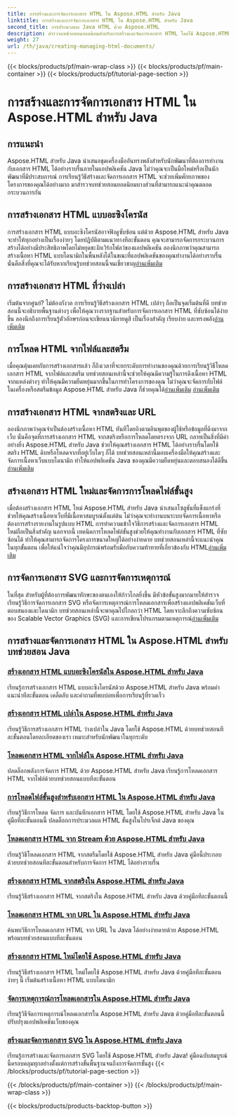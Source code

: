 ```yaml
---
title: การสร้างและการจัดการเอกสาร HTML ใน Aspose.HTML สำหรับ Java
linktitle: การสร้างและการจัดการเอกสาร HTML ใน Aspose.HTML สำหรับ Java
second_title: การประมวลผล Java HTML ด้วย Aspose.HTML
description: สำรวจบทช่วยสอนยอดนิยมสำหรับการสร้างและจัดการเอกสาร HTML โดยใช้ Aspose.HTML สำหรับ Java เหมาะสำหรับนักพัฒนา Java ที่ต้องการคำแนะนำทีละขั้นตอนโดยละเอียด
weight: 27
url: /th/java/creating-managing-html-documents/
---
```


{{< blocks/products/pf/main-wrap-class >}}
{{< blocks/products/pf/main-container >}}
{{< blocks/products/pf/tutorial-page-section >}}

# การสร้างและการจัดการเอกสาร HTML ใน Aspose.HTML สำหรับ Java

## การแนะนำ

Aspose.HTML สำหรับ Java นำเสนอชุดเครื่องมืออันทรงพลังสำหรับนักพัฒนาที่ต้องการทำงานกับเอกสาร HTML ได้อย่างราบรื่นภายในแอปพลิเคชัน Java ไม่ว่าคุณจะเป็นมือใหม่หรือเป็นนักพัฒนาที่มีประสบการณ์ การเรียนรู้วิธีสร้างและจัดการเอกสาร HTML จะช่วยเพิ่มศักยภาพของโครงการของคุณได้อย่างมาก มาสำรวจบทช่วยสอนยอดนิยมบางส่วนที่สามารถแนะนำคุณตลอดกระบวนการกัน

## การสร้างเอกสาร HTML แบบอะซิงโครนัส

 การสร้างเอกสาร HTML แบบอะซิงโครนัสอาจฟังดูซับซ้อน แต่ด้วย Aspose.HTML สำหรับ Java จะทำให้ทุกอย่างเป็นเรื่องง่ายๆ โดยปฏิบัติตามแนวทางทีละขั้นตอน คุณจะสามารถจัดการกระบวนการสร้างได้อย่างมีประสิทธิภาพโดยไม่หยุดชะงักเวิร์กโฟลว์ของแอปพลิเคชัน ลองนึกภาพว่าคุณสามารถสร้างเนื้อหา HTML แบบไดนามิกในพื้นหลังได้ในขณะที่แอปพลิเคชันของคุณทำงานได้อย่างราบรื่น นั่นคือสิ่งที่คุณจะได้รับหากเรียนรู้บทช่วยสอนนี้จนเชี่ยวชาญ[อ่านเพิ่มเติม](./create-html-documents-async/)

## การสร้างเอกสาร HTML ที่ว่างเปล่า

เริ่มต้นจากศูนย์? ไม่ต้องกังวล การเรียนรู้วิธีสร้างเอกสาร HTML เปล่าๆ ถือเป็นจุดเริ่มต้นที่ดี บทช่วยสอนนี้จะอธิบายพื้นฐานต่างๆ เพื่อให้คุณวางรากฐานสำหรับการจัดการเอกสาร HTML ที่ซับซ้อนได้ง่ายขึ้น ลองนึกถึงการเรียนรู้ตัวอักษรก่อนจะเขียนนวนิยายดูสิ เป็นเรื่องสำคัญ เรียบง่าย และทรงพลัง[อ่านเพิ่มเติม](./create-empty-html-documents/)

## การโหลด HTML จากไฟล์และสตรีม

 เมื่อคุณคุ้นเคยกับการสร้างเอกสารแล้ว ก็ถึงเวลาที่จะยกระดับการทำงานของคุณด้วยการเรียนรู้วิธีโหลดเอกสาร HTML จากไฟล์และสตรีม บทช่วยสอนเหล่านี้จะช่วยให้คุณมีความรู้ในการดึงเนื้อหา HTML จากแหล่งต่างๆ ทำให้คุณมีความยืดหยุ่นมากขึ้นในการทำโครงการของคุณ ไม่ว่าคุณจะจัดการกับไฟล์ในเครื่องหรือสตรีมข้อมูล Aspose.HTML สำหรับ Java ก็ช่วยคุณได้[อ่านเพิ่มเติม](./load-html-documents-from-file/) [อ่านเพิ่มเติม](./load-html-documents-from-stream/)

## การสร้างเอกสาร HTML จากสตริงและ URL

ลองนึกภาพว่าคุณจำเป็นต้องสร้างเนื้อหา HTML ทันทีโดยอิงตามอินพุตของผู้ใช้หรือข้อมูลที่ดึงมาจากเว็บ นั่นคือจุดที่การสร้างเอกสาร HTML จากสตริงหรือการโหลดโดยตรงจาก URL กลายเป็นสิ่งที่มีค่าอย่างยิ่ง Aspose.HTML สำหรับ Java ช่วยให้คุณสร้างเอกสาร HTML ได้อย่างราบรื่นโดยใช้สตริง HTML ดิบหรือโหลดจากที่อยู่เว็บใดๆ ก็ได้ บทช่วยสอนเหล่านี้มอบเครื่องมือให้คุณสร้างและจัดการเนื้อหาเว็บแบบไดนามิก ทำให้แอปพลิเคชัน Java ของคุณมีความยืดหยุ่นและตอบสนองได้ดีขึ้น[อ่านเพิ่มเติม](./create-html-documents-from-string/)

## สร้างเอกสาร HTML ใหม่และจัดการการโหลดไฟล์ขั้นสูง

เมื่อต้องสร้างเอกสาร HTML ใหม่ Aspose.HTML สำหรับ Java นำเสนอโซลูชันที่แข็งแกร่งที่ช่วยให้คุณสร้างเนื้อหาเว็บที่มีเนื้อหาสมบูรณ์ตั้งแต่ต้น ไม่ว่าคุณจะทำงานบนระบบจัดการเนื้อหาหรือต้องการสร้างรายงานในรูปแบบ HTML การทำความเข้าใจวิธีการสร้างและจัดการเอกสาร HTML ใหม่ถือเป็นสิ่งสำคัญ นอกจากนี้ เทคนิคการโหลดไฟล์ขั้นสูงช่วยให้คุณทำงานกับเอกสาร HTML ที่ซับซ้อนได้ ทำให้คุณสามารถจัดการโครงการขนาดใหญ่ได้อย่างง่ายดาย บทช่วยสอนเหล่านี้จะแนะนำคุณในทุกขั้นตอน เพื่อให้แน่ใจว่าคุณมีอุปกรณ์พร้อมรับมือกับความท้าทายที่เกี่ยวข้องกับ HTML[อ่านเพิ่มเติม](./generate-new-html-documents/)

## การจัดการเอกสาร SVG และการจัดการเหตุการณ์

 ในที่สุด สำหรับผู้ที่ต้องการพัฒนาทักษะของตนเองให้ก้าวไกลยิ่งขึ้น มีหัวข้อขั้นสูงมากมายให้สำรวจ เรียนรู้วิธีการจัดการเอกสาร SVG หรือจัดการเหตุการณ์การโหลดเอกสารเพื่อสร้างแอปพลิเคชันเว็บที่ตอบสนองและไดนามิก บทช่วยสอนเหล่านี้จะพาคุณไปไกลกว่า HTML โดยเจาะลึกถึงความซับซ้อนของ Scalable Vector Graphics (SVG) และการเขียนโปรแกรมตามเหตุการณ์[อ่านเพิ่มเติม](./create-manage-svg-documents/)

## การสร้างและจัดการเอกสาร HTML ใน Aspose.HTML สำหรับบทช่วยสอน Java
### [สร้างเอกสาร HTML แบบอะซิงโครนัสใน Aspose.HTML สำหรับ Java](./create-html-documents-async/)
เรียนรู้การสร้างเอกสาร HTML แบบอะซิงโครนัสด้วย Aspose.HTML สำหรับ Java พร้อมคำแนะนำทีละขั้นตอน เคล็ดลับ และคำถามที่พบบ่อยเพื่อการเรียนรู้ที่รวดเร็ว
### [สร้างเอกสาร HTML เปล่าใน Aspose.HTML สำหรับ Java](./create-empty-html-documents/)
เรียนรู้วิธีการสร้างเอกสาร HTML ว่างเปล่าใน Java โดยใช้ Aspose.HTML ด้วยบทช่วยสอนทีละขั้นตอนโดยละเอียดของเรา เหมาะสำหรับนักพัฒนาในทุกระดับ
### [โหลดเอกสาร HTML จากไฟล์ใน Aspose.HTML สำหรับ Java](./load-html-documents-from-file/)
ปลดล็อกพลังการจัดการ HTML ด้วย Aspose.HTML สำหรับ Java เรียนรู้การโหลดเอกสาร HTML จากไฟล์ด้วยบทช่วยสอนแบบทีละขั้นตอน
### [การโหลดไฟล์ขั้นสูงสำหรับเอกสาร HTML ใน Aspose.HTML สำหรับ Java](./advanced-file-loading-html-documents/)
เรียนรู้วิธีการโหลด จัดการ และบันทึกเอกสาร HTML โดยใช้ Aspose.HTML สำหรับ Java ในคู่มือทีละขั้นตอนนี้ ปลดล็อกการประมวลผล HTML ขั้นสูงในโปรเจ็กต์ Java ของคุณ
### [โหลดเอกสาร HTML จาก Stream ด้วย Aspose.HTML สำหรับ Java](./load-html-documents-from-stream/)
เรียนรู้วิธีโหลดเอกสาร HTML จากสตรีมโดยใช้ Aspose.HTML สำหรับ Java คู่มือนี้ประกอบด้วยบทช่วยสอนทีละขั้นตอนสำหรับการจัดการ HTML ได้อย่างราบรื่น
### [สร้างเอกสาร HTML จากสตริงใน Aspose.HTML สำหรับ Java](./create-html-documents-from-string/)
เรียนรู้วิธีสร้างเอกสาร HTML จากสตริงใน Aspose.HTML สำหรับ Java ด้วยคู่มือทีละขั้นตอนนี้
### [โหลดเอกสาร HTML จาก URL ใน Aspose.HTML สำหรับ Java](./load-html-documents-from-url/)
ค้นพบวิธีการโหลดเอกสาร HTML จาก URL ใน Java ได้อย่างง่ายดายด้วย Aspose.HTML พร้อมบทช่วยสอนแบบทีละขั้นตอน
### [สร้างเอกสาร HTML ใหม่โดยใช้ Aspose.HTML สำหรับ Java](./generate-new-html-documents/)
เรียนรู้วิธีสร้างเอกสาร HTML ใหม่โดยใช้ Aspose.HTML สำหรับ Java ด้วยคู่มือทีละขั้นตอนง่ายๆ นี้ เริ่มต้นสร้างเนื้อหา HTML แบบไดนามิก
### [จัดการเหตุการณ์การโหลดเอกสารใน Aspose.HTML สำหรับ Java](./handle-document-load-events/)
เรียนรู้วิธีจัดการเหตุการณ์โหลดเอกสารใน Aspose.HTML สำหรับ Java ด้วยคู่มือทีละขั้นตอนนี้ ปรับปรุงแอปพลิเคชันเว็บของคุณ
### [สร้างและจัดการเอกสาร SVG ใน Aspose.HTML สำหรับ Java](./create-manage-svg-documents/)
เรียนรู้การสร้างและจัดการเอกสาร SVG โดยใช้ Aspose.HTML สำหรับ Java! คู่มือฉบับสมบูรณ์นี้ครอบคลุมทุกอย่างตั้งแต่การสร้างขั้นพื้นฐานจนถึงการจัดการขั้นสูง
{{< /blocks/products/pf/tutorial-page-section >}}

{{< /blocks/products/pf/main-container >}}
{{< /blocks/products/pf/main-wrap-class >}}

{{< blocks/products/products-backtop-button >}}

